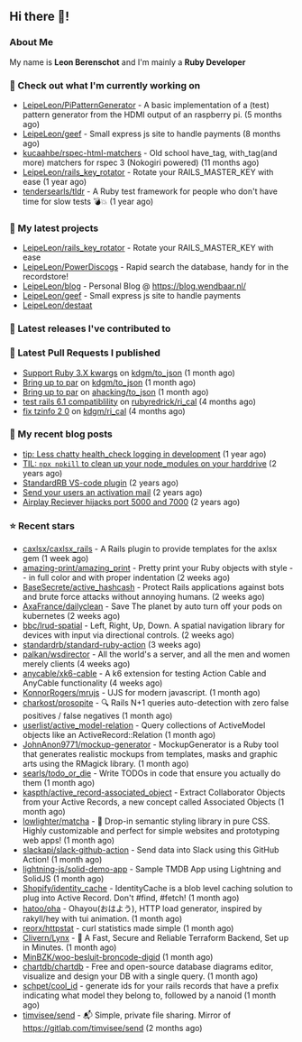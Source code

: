 ## Hi there 👋!

### About Me

My name is **Leon Berenschot** and I'm mainly a **Ruby Developer**
<br>

### 👷 Check out what I'm currently working on

- [LeipeLeon/PiPatternGenerator](https://github.com/LeipeLeon/PiPatternGenerator) - A basic implementation of a (test) pattern generator from the HDMI output of an raspberry pi. (5 months ago)
- [LeipeLeon/geef](https://github.com/LeipeLeon/geef) - Small express js site to handle payments (8 months ago)
- [kucaahbe/rspec-html-matchers](https://github.com/kucaahbe/rspec-html-matchers) - Old school have_tag, with_tag(and more) matchers for rspec 3 (Nokogiri powered) (11 months ago)
- [LeipeLeon/rails_key_rotator](https://github.com/LeipeLeon/rails_key_rotator) - Rotate your RAILS_MASTER_KEY with ease (1 year ago)
- [tendersearls/tldr](https://github.com/tendersearls/tldr) - A Ruby test framework for people who don&#39;t have time for slow tests 💣💥 (1 year ago)

### 🌱 My latest projects

- [LeipeLeon/rails_key_rotator](https://github.com/LeipeLeon/rails_key_rotator) - Rotate your RAILS_MASTER_KEY with ease
- [LeipeLeon/PowerDiscogs](https://github.com/LeipeLeon/PowerDiscogs) - Rapid search the database, handy for in the recordstore!
- [LeipeLeon/blog](https://github.com/LeipeLeon/blog) - Personal Blog @ https://blog.wendbaar.nl/
- [LeipeLeon/geef](https://github.com/LeipeLeon/geef) - Small express js site to handle payments
- [LeipeLeon/destaat](https://github.com/LeipeLeon/destaat)

### 🔭 Latest releases I've contributed to


### 🔨 Latest Pull Requests I published

- [Support Ruby 3.X kwargs](https://github.com/kdgm/to_json/pull/3) on [kdgm/to_json](https://github.com/kdgm/to_json) (1 month ago)
- [Bring up to par](https://github.com/kdgm/to_json/pull/2) on [kdgm/to_json](https://github.com/kdgm/to_json) (1 month ago)
- [Bring up to par](https://github.com/ahacking/to_json/pull/8) on [ahacking/to_json](https://github.com/ahacking/to_json) (1 month ago)
- [test rails 6.1 compatiblility](https://github.com/rubyredrick/ri_cal/pull/24) on [rubyredrick/ri_cal](https://github.com/rubyredrick/ri_cal) (4 months ago)
- [fix tzinfo 2 0](https://github.com/kdgm/ri_cal/pull/4) on [kdgm/ri_cal](https://github.com/kdgm/ri_cal) (4 months ago)

### 📜 My recent blog posts

- [tip: Less chatty health_check logging in development](https://www.wendbaar.nl/posts/2023/07/tip_less_chatty_health_check_logging_in_development) (1 year ago)
- [TIL: `npx npkill` to clean up your node_modules on your harddrive](https://www.wendbaar.nl/posts/2023/03/til_npx_npkill_to_clean_up_your_node_modules_on_your_harddrive) (2 years ago)
- [StandardRB VS-code plugin](https://www.wendbaar.nl/posts/2023/02/standardrb_vscode_plugin) (2 years ago)
- [Send your users an activation mail](https://www.wendbaar.nl/posts/2023/02/send_your_users_an_activation_mail) (2 years ago)
- [Airplay Reciever hijacks port 5000 and 7000](https://www.wendbaar.nl/posts/2023/02/airplay_reciever_hijacks_port_5000_and_7000) (2 years ago)

### ⭐ Recent stars

- [caxlsx/caxlsx_rails](https://github.com/caxlsx/caxlsx_rails) - A Rails plugin to provide templates for the axlsx gem (1 week ago)
- [amazing-print/amazing_print](https://github.com/amazing-print/amazing_print) - Pretty print your Ruby objects with style -- in full color and with proper indentation (2 weeks ago)
- [BaseSecrete/active_hashcash](https://github.com/BaseSecrete/active_hashcash) - Protect Rails applications against bots and brute force attacks without annoying humans. (2 weeks ago)
- [AxaFrance/dailyclean](https://github.com/AxaFrance/dailyclean) - Save The planet by auto turn off your pods on kubernetes (2 weeks ago)
- [bbc/lrud-spatial](https://github.com/bbc/lrud-spatial) - Left, Right, Up, Down. A spatial navigation library for devices with input via directional controls. (2 weeks ago)
- [standardrb/standard-ruby-action](https://github.com/standardrb/standard-ruby-action) (3 weeks ago)
- [palkan/wsdirector](https://github.com/palkan/wsdirector) - All the world&#39;s a server, and all the men and women merely clients (4 weeks ago)
- [anycable/xk6-cable](https://github.com/anycable/xk6-cable) - A k6 extension for testing Action Cable and AnyCable functionality (4 weeks ago)
- [KonnorRogers/mrujs](https://github.com/KonnorRogers/mrujs) - UJS for modern javascript. (1 month ago)
- [charkost/prosopite](https://github.com/charkost/prosopite) - :mag: Rails N&#43;1 queries auto-detection with zero false positives / false negatives (1 month ago)
- [userlist/active_model-relation](https://github.com/userlist/active_model-relation) - Query collections of ActiveModel objects like an ActiveRecord::Relation (1 month ago)
- [JohnAnon9771/mockup-generator](https://github.com/JohnAnon9771/mockup-generator) - MockupGenerator is a Ruby tool that generates realistic mockups from templates, masks and graphic arts using the RMagick library. (1 month ago)
- [searls/todo_or_die](https://github.com/searls/todo_or_die) - Write TODOs in code that ensure you actually do them (1 month ago)
- [kaspth/active_record-associated_object](https://github.com/kaspth/active_record-associated_object) - Extract Collaborator Objects from your Active Records, a new concept called Associated Objects (1 month ago)
- [lowlighter/matcha](https://github.com/lowlighter/matcha) - 🍵 Drop-in semantic styling library in pure CSS. Highly customizable and perfect for simple websites and prototyping web apps! (1 month ago)
- [slackapi/slack-github-action](https://github.com/slackapi/slack-github-action) - Send data into Slack using this GitHub Action! (1 month ago)
- [lightning-js/solid-demo-app](https://github.com/lightning-js/solid-demo-app) - Sample TMDB App using Lightning and SolidJS (1 month ago)
- [Shopify/identity_cache](https://github.com/Shopify/identity_cache) - IdentityCache is a blob level caching solution to plug into Active Record. Don&#39;t #find, #fetch! (1 month ago)
- [hatoo/oha](https://github.com/hatoo/oha) - Ohayou(おはよう), HTTP load generator, inspired by rakyll/hey with tui animation. (1 month ago)
- [reorx/httpstat](https://github.com/reorx/httpstat) - curl statistics made simple (1 month ago)
- [Clivern/Lynx](https://github.com/Clivern/Lynx) - 🐺 A Fast, Secure and Reliable Terraform Backend, Set up in Minutes. (1 month ago)
- [MinBZK/woo-besluit-broncode-digid](https://github.com/MinBZK/woo-besluit-broncode-digid) (1 month ago)
- [chartdb/chartdb](https://github.com/chartdb/chartdb) - Free and open-source database diagrams editor, visualize and design your DB with a single query. (1 month ago)
- [schpet/cool_id](https://github.com/schpet/cool_id) - generate ids for your rails records that have a prefix indicating what model they belong to, followed by a nanoid (1 month ago)
- [timvisee/send](https://github.com/timvisee/send) - :mailbox_with_mail: Simple, private file sharing. Mirror of https://gitlab.com/timvisee/send (2 months ago)
